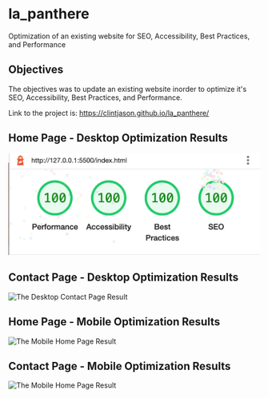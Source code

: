 # la_panthere
Optimization of an existing website for SEO, Accessibility, Best Practices, and Performance

## Objectives
The objectives was to update an existing website inorder to optimize it's SEO, Accessibility, Best Practices, and Performance.

Link to the project is: https://clintjason.github.io/la_panthere/

## Home Page - Desktop Optimization Results
![The Deskto Home Page Result](https://github.com/clintjason/la_panthere/blob/main/img/desktop_results.png?raw=true)

## Contact Page - Desktop Optimization Results
![The Desktop Contact Page Result](https://github.com/clintjason/reservia/blob/main/img/contact_result.png?raw=true)


## Home Page - Mobile Optimization Results
![The Mobile Home Page Result](https://github.com/clintjason/reservia/blob/main/img/mobile_home.png?raw=true)

## Contact Page - Mobile Optimization Results
![The Mobile Home Page Result](https://github.com/clintjason/reservia/blob/main/img/mobile_contact.png?raw=true)

